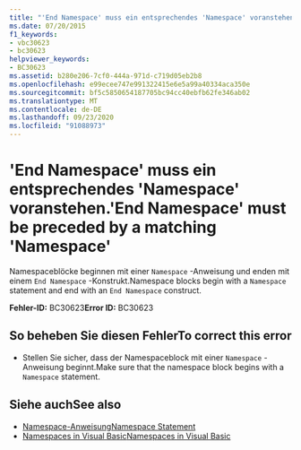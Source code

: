 ```yaml
---
title: "'End Namespace' muss ein entsprechendes 'Namespace' voranstehen."
ms.date: 07/20/2015
f1_keywords:
- vbc30623
- bc30623
helpviewer_keywords:
- BC30623
ms.assetid: b280e206-7cf0-444a-971d-c719d05eb2b8
ms.openlocfilehash: e99ecee747e991322415e6e5a99a40334aca350e
ms.sourcegitcommit: bf5c5850654187705bc94cc40ebfb62fe346ab02
ms.translationtype: MT
ms.contentlocale: de-DE
ms.lasthandoff: 09/23/2020
ms.locfileid: "91088973"
---
```

# <a name="end-namespace-must-be-preceded-by-a-matching-namespace"></a><span data-ttu-id="e851f-102">'End Namespace' muss ein entsprechendes 'Namespace' voranstehen.</span><span class="sxs-lookup"><span data-stu-id="e851f-102">'End Namespace' must be preceded by a matching 'Namespace'</span></span>

<span data-ttu-id="e851f-103">Namespaceblöcke beginnen mit einer `Namespace` -Anweisung und enden mit einem `End Namespace` -Konstrukt.</span><span class="sxs-lookup"><span data-stu-id="e851f-103">Namespace blocks begin with a `Namespace` statement and end with an `End Namespace` construct.</span></span>  
  
 <span data-ttu-id="e851f-104">**Fehler-ID:** BC30623</span><span class="sxs-lookup"><span data-stu-id="e851f-104">**Error ID:** BC30623</span></span>  
  
## <a name="to-correct-this-error"></a><span data-ttu-id="e851f-105">So beheben Sie diesen Fehler</span><span class="sxs-lookup"><span data-stu-id="e851f-105">To correct this error</span></span>  
  
- <span data-ttu-id="e851f-106">Stellen Sie sicher, dass der Namespaceblock mit einer `Namespace` -Anweisung beginnt.</span><span class="sxs-lookup"><span data-stu-id="e851f-106">Make sure that the namespace block begins with a `Namespace` statement.</span></span>  
  
## <a name="see-also"></a><span data-ttu-id="e851f-107">Siehe auch</span><span class="sxs-lookup"><span data-stu-id="e851f-107">See also</span></span>

- [<span data-ttu-id="e851f-108">Namespace-Anweisung</span><span class="sxs-lookup"><span data-stu-id="e851f-108">Namespace Statement</span></span>](../language-reference/statements/namespace-statement.md)
- [<span data-ttu-id="e851f-109">Namespaces in Visual Basic</span><span class="sxs-lookup"><span data-stu-id="e851f-109">Namespaces in Visual Basic</span></span>](../programming-guide/program-structure/namespaces.md)

